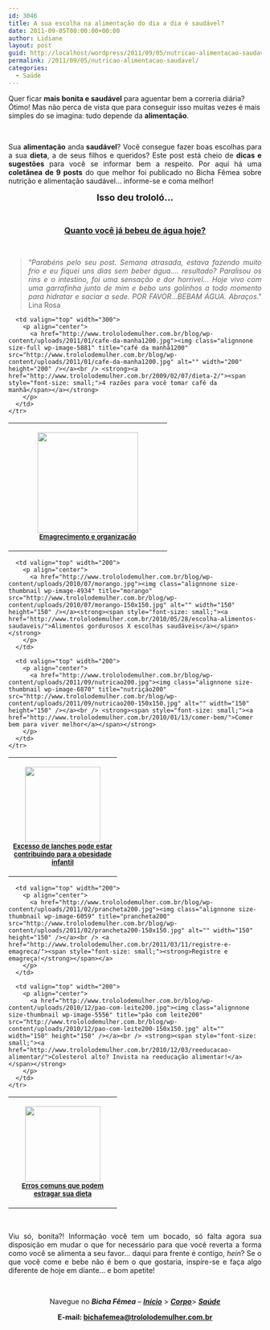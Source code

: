 ```yaml
---
id: 3046
title: A sua escolha na alimentação do dia a dia é saudável?
date: 2011-09-05T00:00:00+00:00
author: Lidiane
layout: post
guid: http://localhost/wordpress/2011/09/05/nutricao-alimentacao-saudavel/
permalink: /2011/09/05/nutricao-alimentacao-saudavel/
categories:
  - Saúde
---
```

Quer ficar **mais bonita e saudável** para aguentar bem a correria diária? Ótimo! Mas não perca de vista que para conseguir isso muitas vezes é mais simples do se imagina: tudo depende da **alimentação**.

&nbsp;

<p align="justify">
  Sua <strong>alimentação</strong> anda<strong> saudável</strong>? Você consegue fazer boas escolhas para a sua <strong>dieta</strong>, a de seus filhos e queridos? Este post está cheio de <strong>dicas e sugestões</strong> para você se informar bem a respeito. Por aqui há uma <strong>coletânea de 9 posts</strong> do que melhor foi publicado no Bicha Fêmea sobre nutrição e alimentação saudável… informe-se e coma melhor!
</p>

<!--more-->

<p align="center">
  <strong><span style="font-size: large;">Isso deu trololó…</span></strong>
</p>

&nbsp;

<p align="center">
  <strong><a href="http://www.trololodemulher.com.br/2011/06/03/agua-saude-2/"><span style="font-size: medium;">Quanto você já bebeu de água hoje?</span></a></strong>
</p>

&nbsp;

> <p align="justify">
>   “<em>Parabéns pelo seu post. Semana atrasada, estava fazendo muito frio e eu fiquei uns dias sem beber água…. resultado? Paralisou os rins e o intestino, foi uma sensação e dor horrível… Hoje vivo com uma garrafinha junto de mim e bebo uns golinhos a todo momento para hidratar e saciar a sede. POR FAVOR…BEBAM ÁGUA. Abraços</em>.” Lina Rosa
> </p>
> 
> <p align="justify">
>   </blockquote> 
>   
>   <table width="600" border="0" cellspacing="0" cellpadding="2">
>     <tr>
>       <td valign="top" width="300">
>         <p align="center">
>           <a href="http://www.trololodemulher.com.br/blog/wp-content/uploads/2011/05/emagrecimento200.jpg"><img class="alignnone size-full wp-image-6472" title="emagrecimento200" src="http://www.trololodemulher.com.br/blog/wp-content/uploads/2011/05/emagrecimento200.jpg" alt="" width="200" height="200" /></a><br /> <strong><span style="font-size: small;"><a href="http://www.trololodemulher.com.br/2010/01/26/emagrecimento/">Emagrecimento e organização</a></span></strong>
>         </p>
>       </td>
>       
>       <td valign="top" width="300">
>         <p align="center">
>           <a href="http://www.trololodemulher.com.br/blog/wp-content/uploads/2011/01/cafe-da-manha1200.jpg"><img class="alignnone size-full wp-image-5881" title="café da manhã1200" src="http://www.trololodemulher.com.br/blog/wp-content/uploads/2011/01/cafe-da-manha1200.jpg" alt="" width="200" height="200" /></a><br /> <strong><a href="http://www.trololodemulher.com.br/2009/02/07/dieta-2/"><span style="font-size: small;">4 razões para você tomar café da manhã</span></a></strong>
>         </p>
>       </td>
>     </tr>
>   </table>
>   
>   <table width="600" border="0" cellspacing="0" cellpadding="2">
>     <tr>
>       <td valign="top" width="200">
>         <p align="center">
>           <a href="http://www.trololodemulher.com.br/blog/wp-content/uploads/2011/05/crianca200.jpg"><img class="alignnone size-thumbnail wp-image-6470" title="criança200" src="http://www.trololodemulher.com.br/blog/wp-content/uploads/2011/05/crianca200-150x150.jpg" alt="" width="150" height="150" /></a><strong><span style="font-size: small;"><a href="http://www.trololodemulher.com.br/2010/04/12/obesidade-infantil/">Excesso de lanches pode estar contribuindo para a obesidade infantil</a></span></strong>
>         </p>
>       </td>
>       
>       <td valign="top" width="200">
>         <p align="center">
>           <a href="http://www.trololodemulher.com.br/blog/wp-content/uploads/2010/07/morango.jpg"><img class="alignnone size-thumbnail wp-image-4934" title="morango" src="http://www.trololodemulher.com.br/blog/wp-content/uploads/2010/07/morango-150x150.jpg" alt="" width="150" height="150" /></a><strong><span style="font-size: small;"><a href="http://www.trololodemulher.com.br/2010/05/28/escolha-alimentos-saudaveis/">Alimentos gordurosos X escolhas saudáveis</a></span></strong>
>         </p>
>       </td>
>       
>       <td valign="top" width="200">
>         <p align="center">
>           <a href="http://www.trololodemulher.com.br/blog/wp-content/uploads/2011/09/nutricao200.jpg"><img class="alignnone size-thumbnail wp-image-6870" title="nutrição200" src="http://www.trololodemulher.com.br/blog/wp-content/uploads/2011/09/nutricao200-150x150.jpg" alt="" width="150" height="150" /></a><br /> <strong><span style="font-size: small;"><a href="http://www.trololodemulher.com.br/2010/01/13/comer-bem/">Comer bem para viver melhor</a></span></strong>
>         </p>
>       </td>
>     </tr>
>   </table>
>   
>   <table width="600" border="0" cellspacing="0" cellpadding="2">
>     <tr>
>       <td valign="top" width="200">
>         <p align="center">
>           <a href="http://www.trololodemulher.com.br/blog/wp-content/uploads/2011/01/dieta200.jpg"><img class="alignnone size-thumbnail wp-image-5825" title="dieta200" src="http://www.trololodemulher.com.br/blog/wp-content/uploads/2011/01/dieta200-150x150.jpg" alt="" width="150" height="150" /><br /> </a><strong><span style="font-size: small;"><a href="http://www.trololodemulher.com.br/2010/02/02/dieta/">Erros comuns que podem estragar sua dieta</a></span></strong>
>         </p>
>       </td>
>       
>       <td valign="top" width="200">
>         <p align="center">
>           <a href="http://www.trololodemulher.com.br/blog/wp-content/uploads/2011/02/prancheta200.jpg"><img class="alignnone size-thumbnail wp-image-6059" title="prancheta200" src="http://www.trololodemulher.com.br/blog/wp-content/uploads/2011/02/prancheta200-150x150.jpg" alt="" width="150" height="150" /></a><br /> <a href="http://www.trololodemulher.com.br/2011/03/11/registre-e-emagreca/"><span style="font-size: small;"><strong>Registre e emagreça!</strong></span></a>
>         </p>
>       </td>
>       
>       <td valign="top" width="200">
>         <p align="center">
>           <a href="http://www.trololodemulher.com.br/blog/wp-content/uploads/2010/12/pao-com-leite200.jpg"><img class="alignnone size-thumbnail wp-image-5556" title="pão com leite200" src="http://www.trololodemulher.com.br/blog/wp-content/uploads/2010/12/pao-com-leite200-150x150.jpg" alt="" width="150" height="150" /></a><br /> <strong><span style="font-size: small;"><a href="http://www.trololodemulher.com.br/2010/12/03/reeducacao-alimentar/">Colesterol alto? Invista na reeducação alimentar!</a></span></strong>
>         </p>
>       </td>
>     </tr>
>   </table>
>   
>   <p>
>     &nbsp;
>   </p>
>   
>   <p align="justify">
>     Viu só, bonita?! Informação você tem um bocado, só falta agora sua disposição em mudar o que for necessário para que você reverta a forma como você se alimenta a seu favor… daqui para frente é contigo, <em>hein</em>? Se o que você come e bebe não é bem o que gostaria, inspire-se e faça algo diferente de hoje em diante… e bom apetite!
>   </p>
>   
>   <p>
>     &nbsp;
>   </p>
>   
>   <p align="center">
>     Navegue no <strong><em>Bicha Fêmea</em></strong> – <strong><em><a href="http://www.trololodemulher.com.br/">Início</a></em></strong> > <a href="http://www.trololodemulher.com.br/corpo/"><strong><em>Corpo</em></strong></a>> <strong><em><a href="http://www.trololodemulher.com.br/category/do-corpo/saude/">Saúde</a></em></strong>
>   </p>
>   
>   <p align="center">
>     <strong>E-mail: <a href="mailto:bichafemea@trololodemulher.com.br">bichafemea@trololodemulher.com.br</a></strong>
>   </p>